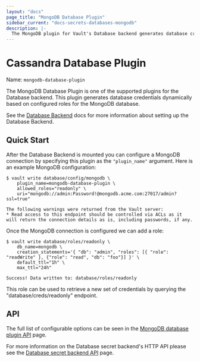 ```yaml
---
layout: "docs"
page_title: "MongoDB Database Plugin"
sidebar_current: "docs-secrets-databases-mongodb"
description: |-
  The MongoDB plugin for Vault's Database backend generates database credentials to access MongoDB.
---
```


# Cassandra Database Plugin

Name: `mongodb-database-plugin`

The MongoDB Database Plugin is one of the supported plugins for the Database
backend. This plugin generates database credentials dynamically based on
configured roles for the MongoDB database.

See the [Database Backend](/docs/secrets/databases/index.html) docs for more
information about setting up the Database Backend.

## Quick Start

After the Database Backend is mounted you can configure a MongoDB connection
by specifying this plugin as the `"plugin_name"` argument. Here is an example
MongoDB configuration: 

```
$ vault write database/config/mongodb \
    plugin_name=mongodb-database-plugin \
    allowed_roles="readonly" \
    uri="mongodb://admin:Password!@mongodb.acme.com:27017/admin?ssl=true" 

The following warnings were returned from the Vault server:
* Read access to this endpoint should be controlled via ACLs as it will return the connection details as is, including passwords, if any.
```

Once the MongoDB connection is configured we can add a role:

```
$ vault write database/roles/readonly \
    db_name=mongodb \
    creation_statements='{ "db": "admin", "roles": [{ "role": "readWrite" }, {"role": "read", "db": "foo"}] }' \
    default_ttl="1h" \
    max_ttl="24h"

Success! Data written to: database/roles/readonly
```

This role can be used to retrieve a new set of credentials by querying the
"database/creds/readonly" endpoint.

## API

The full list of configurable options can be seen in the [MongoDB database
plugin API](/api/secret/databases/mongodb.html) page.

For more information on the Database secret backend's HTTP API please see the [Database secret
backend API](/api/secret/databases/index.html) page.

